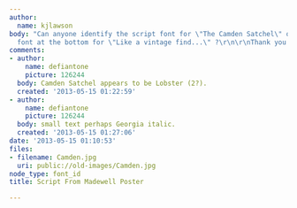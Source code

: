 ```yaml
---
author:
  name: kjlawson
body: "Can anyone identify the script font for \"The Camden Satchel\" or for the italicized
  font at the bottom for \"Like a vintage find...\" ?\r\n\r\nThank you in advance."
comments:
- author:
    name: defiantone
    picture: 126244
  body: Camden Satchel appears to be Lobster (2?).
  created: '2013-05-15 01:22:59'
- author:
    name: defiantone
    picture: 126244
  body: small text perhaps Georgia italic.
  created: '2013-05-15 01:27:06'
date: '2013-05-15 01:10:53'
files:
- filename: Camden.jpg
  uri: public://old-images/Camden.jpg
node_type: font_id
title: Script From Madewell Poster

---
```

